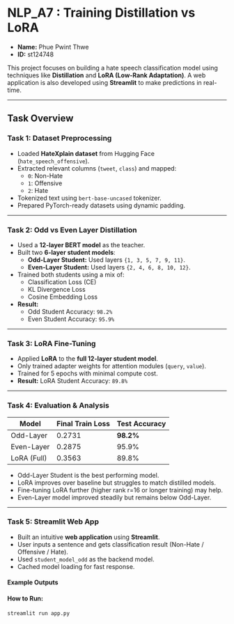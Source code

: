 # NLP_A7 : Training Distillation vs LoRA

- **Name:** Phue Pwint Thwe  
- **ID:** st124748

This project focuses on building a hate speech classification model using techniques like **Distillation** and **LoRA (Low-Rank Adaptation)**. A web application is also developed using **Streamlit** to make predictions in real-time.

---

## Task Overview

### Task 1: Dataset Preprocessing
- Loaded **HateXplain dataset** from Hugging Face (`hate_speech_offensive`).
- Extracted relevant columns (`tweet`, `class`) and mapped:
  - `0`: Non-Hate
  - `1`: Offensive
  - `2`: Hate
- Tokenized text using `bert-base-uncased` tokenizer.
- Prepared PyTorch-ready datasets using dynamic padding.

---

### Task 2: Odd vs Even Layer Distillation
- Used a **12-layer BERT model** as the teacher.
- Built two **6-layer student models**:
  - **Odd-Layer Student:** Used layers `{1, 3, 5, 7, 9, 11}`.
  - **Even-Layer Student:** Used layers `{2, 4, 6, 8, 10, 12}`.
- Trained both students using a mix of:
  - Classification Loss (CE)
  - KL Divergence Loss
  - Cosine Embedding Loss
- **Result:**
  - Odd Student Accuracy: `98.2%`
  - Even Student Accuracy: `95.9%`

---

### Task 3: LoRA Fine-Tuning
- Applied **LoRA** to the **full 12-layer student model**.
- Only trained adapter weights for attention modules (`query`, `value`).
- Trained for 5 epochs with minimal compute cost.
- **Result:** LoRA Student Accuracy: `89.8%`

---

### Task 4: Evaluation & Analysis
| Model         | Final Train Loss | Test Accuracy |
|---------------|------------------|---------------|
| Odd-Layer     | 0.2731           | **98.2%**     |
| Even-Layer    | 0.2875           | 95.9%         |
| LoRA (Full)   | 0.3563           | 89.8%         |

- Odd-Layer Student is the best performing model.
- LoRA improves over baseline but struggles to match distilled models.
- Fine-tuning LoRA further (higher rank r=16 or longer training) may help.
- Even-Layer model improved steadily but remains below Odd-Layer.

---

### Task 5: Streamlit Web App
- Built an intuitive **web application** using **Streamlit**.
- User inputs a sentence and gets classification result (Non-Hate / Offensive / Hate).
- Used `student_model_odd` as the backend model.
- Cached model loading for fast response.

#### Example Outputs


#### How to Run:
```bash
streamlit run app.py
